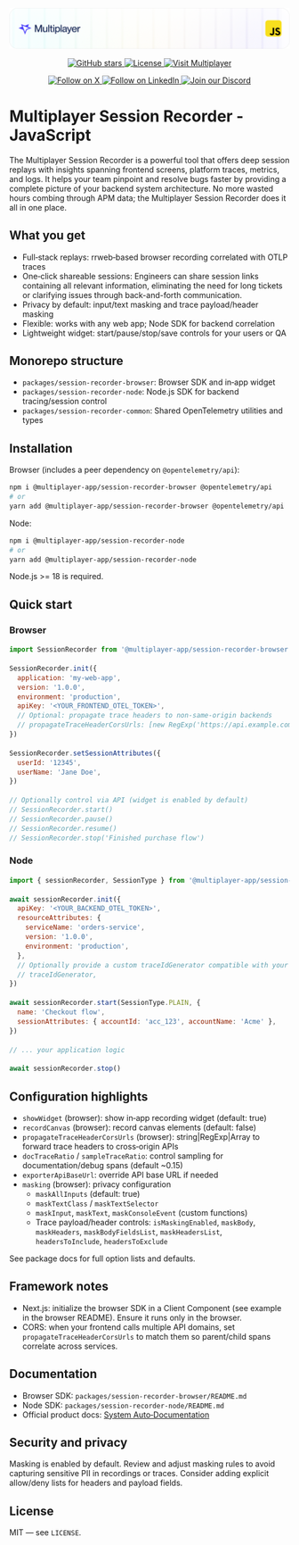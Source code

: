 ![Description](.github/header-js.png)

<div align="center">
<a href="https://github.com/multiplayer-app/multiplayer-session-recorder-javascript">
  <img src="https://img.shields.io/github/stars/multiplayer-app/multiplayer-session-recorder-javascript.svg?style=social&label=Star&maxAge=2592000" alt="GitHub stars">
</a>
  <a href="https://github.com/multiplayer-app/multiplayer-session-recorder-javascript/blob/main/LICENSE">
    <img src="https://img.shields.io/github/license/multiplayer-app/multiplayer-session-recorder-javascript" alt="License">
  </a>
  <a href="https://multiplayer.app">
    <img src="https://img.shields.io/badge/Visit-multiplayer.app-blue" alt="Visit Multiplayer">
  </a>
  
</div>
<div>
  <p align="center">
    <a href="https://x.com/trymultiplayer">
      <img src="https://img.shields.io/badge/Follow%20on%20X-000000?style=for-the-badge&logo=x&logoColor=white" alt="Follow on X" />
    </a>
    <a href="https://www.linkedin.com/company/multiplayer-app/">
      <img src="https://img.shields.io/badge/Follow%20on%20LinkedIn-0077B5?style=for-the-badge&logo=linkedin&logoColor=white" alt="Follow on LinkedIn" />
    </a>
    <a href="https://discord.com/invite/q9K3mDzfrx">
      <img src="https://img.shields.io/badge/Join%20our%20Discord-5865F2?style=for-the-badge&logo=discord&logoColor=white" alt="Join our Discord" />
    </a>
  </p>
</div>

# Multiplayer Session Recorder - JavaScript

The Multiplayer Session Recorder is a powerful tool that offers deep session replays with insights spanning frontend screens, platform traces, metrics, and logs. It helps your team pinpoint and resolve bugs faster by providing a complete picture of your backend system architecture. No more wasted hours combing through APM data; the Multiplayer Session Recorder does it all in one place.

## What you get

- Full‑stack replays: rrweb‑based browser recording correlated with OTLP traces
- One‑click shareable sessions: Engineers can share session links containing all relevant information, eliminating the need for long tickets or clarifying issues through back-and-forth communication.
- Privacy by default: input/text masking and trace payload/header masking
- Flexible: works with any web app; Node SDK for backend correlation
- Lightweight widget: start/pause/stop/save controls for your users or QA

## Monorepo structure

- `packages/session-recorder-browser`: Browser SDK and in‑app widget
- `packages/session-recorder-node`: Node.js SDK for backend tracing/session control
- `packages/session-recorder-common`: Shared OpenTelemetry utilities and types

## Installation

Browser (includes a peer dependency on `@opentelemetry/api`):

```bash
npm i @multiplayer-app/session-recorder-browser @opentelemetry/api
# or
yarn add @multiplayer-app/session-recorder-browser @opentelemetry/api
```

Node:

```bash
npm i @multiplayer-app/session-recorder-node
# or
yarn add @multiplayer-app/session-recorder-node
```

Node.js >= 18 is required.

## Quick start

### Browser

```javascript
import SessionRecorder from '@multiplayer-app/session-recorder-browser'

SessionRecorder.init({
  application: 'my-web-app',
  version: '1.0.0',
  environment: 'production',
  apiKey: '<YOUR_FRONTEND_OTEL_TOKEN>',
  // Optional: propagate trace headers to non‑same‑origin backends
  // propagateTraceHeaderCorsUrls: [new RegExp('https://api.example.com', 'i')],
})

SessionRecorder.setSessionAttributes({
  userId: '12345',
  userName: 'Jane Doe',
})

// Optionally control via API (widget is enabled by default)
// SessionRecorder.start()
// SessionRecorder.pause()
// SessionRecorder.resume()
// SessionRecorder.stop('Finished purchase flow')
```

### Node

```javascript
import { sessionRecorder, SessionType } from '@multiplayer-app/session-recorder-node'

await sessionRecorder.init({
  apiKey: '<YOUR_BACKEND_OTEL_TOKEN>',
  resourceAttributes: {
    serviceName: 'orders-service',
    version: '1.0.0',
    environment: 'production',
  },
  // Optionally provide a custom traceIdGenerator compatible with your OTel setup
  // traceIdGenerator,
})

await sessionRecorder.start(SessionType.PLAIN, {
  name: 'Checkout flow',
  sessionAttributes: { accountId: 'acc_123', accountName: 'Acme' },
})

// ... your application logic

await sessionRecorder.stop()
```

## Configuration highlights

- `showWidget` (browser): show in‑app recording widget (default: true)
- `recordCanvas` (browser): record canvas elements (default: false)
- `propagateTraceHeaderCorsUrls` (browser): string|RegExp|Array to forward trace headers to cross‑origin APIs
- `docTraceRatio` / `sampleTraceRatio`: control sampling for documentation/debug spans (default ~0.15)
- `exporterApiBaseUrl`: override API base URL if needed
- `masking` (browser): privacy configuration
    - `maskAllInputs` (default: true)
    - `maskTextClass` / `maskTextSelector`
    - `maskInput`, `maskText`, `maskConsoleEvent` (custom functions)
    - Trace payload/header controls: `isMaskingEnabled`, `maskBody`, `maskHeaders`, `maskBodyFieldsList`, `maskHeadersList`, `headersToInclude`, `headersToExclude`

See package docs for full option lists and defaults.

## Framework notes

- Next.js: initialize the browser SDK in a Client Component (see example in the browser README). Ensure it runs only in the browser.
- CORS: when your frontend calls multiple API domains, set `propagateTraceHeaderCorsUrls` to match them so parent/child spans correlate across services.

## Documentation

- Browser SDK: `packages/session-recorder-browser/README.md`
- Node SDK: `packages/session-recorder-node/README.md`
- Official product docs: [System Auto‑Documentation](https://www.multiplayer.app/docs/features/system-auto-documentation/)

## Security and privacy

Masking is enabled by default. Review and adjust masking rules to avoid capturing sensitive PII in recordings or traces. Consider adding explicit allow/deny lists for headers and payload fields.

## License

MIT — see `LICENSE`.

